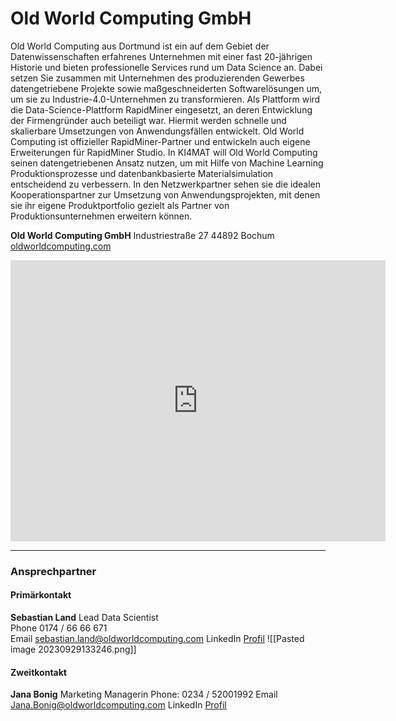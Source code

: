 
# Old World Computing GmbH

Old World Computing aus Dortmund ist ein auf dem Gebiet der Datenwissenschaften erfahrenes Unternehmen mit einer fast 20-jährigen Historie und bieten professionelle Services rund um Data Science an. Dabei setzen Sie zusammen mit Unternehmen des produzierenden Gewerbes datengetriebene Projekte sowie maßgeschneiderten Softwarelösungen um, um sie zu Industrie-4.0-Unternehmen zu transformieren. Als Plattform wird die Data-Science-Plattform RapidMiner eingesetzt, an deren Entwicklung der Firmengründer auch beteiligt war. Hiermit werden schnelle und skalierbare Umsetzungen von Anwendungsfällen entwickelt. Old World Computing ist offizieller RapidMiner-Partner und entwickeln auch eigene Erweiterungen für RapidMiner Studio. In KI4MAT will Old World Computing seinen datengetriebenen Ansatz nutzen, um mit Hilfe von Machine Learning Produktionsprozesse und datenbankbasierte Materialsimulation entscheidend zu verbessern. In den Netzwerkpartner sehen sie die idealen Kooperationspartner zur Umsetzung von Anwendungsprojekten, mit denen sie ihr eigene Produktportfolio gezielt als Partner von Produktionsunternehmen erweitern können.

**Old World Computing GmbH**
Industriestraße 27
44892 Bochum
[oldworldcomputing.com](https://oldworldcomputing.com/)

<iframe src="https://www.google.com/maps/embed?pb=!1m18!1m12!1m3!1d783.894098207316!2d7.295616541310931!3d51.47352754238503!2m3!1f0!2f0!3f0!3m2!1i1024!2i768!4f13.1!3m3!1m2!1s0x47b91f75c68e1d5d%3A0x16d866786e5f7a83!2sOld%20World%20Computing%20GmbH!5e1!3m2!1sde!2sde!4v1695986536055!5m2!1sde!2sde" width="600" height="450" style="border:0;" allowfullscreen="" loading="lazy" referrerpolicy="no-referrer-when-downgrade"></iframe>

---
### Ansprechpartner

#### Primärkontakt

**Sebastian Land**
Lead Data Scientist  
Phone 0174 / 66 66 671  
Email [sebastian.land@oldworldcomputing.com](mailto:sebastian.land@oldworldcomputing.com)
LinkedIn [Profil](https://www.linkedin.com/in/sebastian-land-45742116/)
![[Pasted image 20230929133246.png]]

#### Zweitkontakt

**Jana Bonig**
Marketing Managerin
Phone: 0234 / 52001992
Email [Jana.Bonig@oldworldcomputing.com](mailto:Jana.Bonig@oldworldcomputing.com)
LinkedIn [Profil](https://www.linkedin.com/in/jana-bonig-a109763a/)
